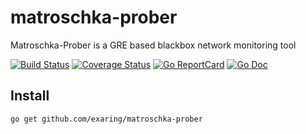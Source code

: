 # matroschka-prober

Matroschka-Prober is a GRE based blackbox network monitoring tool

[![Build Status](https://travis-ci.org/exaring/matroschka-prober.svg?branch=master)](https://travis-ci.org/exaring/matroschka-prober)
[![Coverage Status](https://coveralls.io/repos/exaring/matroschka-prober/badge.svg?branch=master&service=github)](https://coveralls.io/github/exaring/matroschka-prober?branch=master)
[![Go ReportCard](http://goreportcard.com/badge/exaring/matroschka-prober)](http://goreportcard.com/report/exaring/matroschka-prober)
[![Go Doc](https://godoc.org/github.com/exaring/matroschka-prober?status.svg)](https://godoc.org/github.com/exaring/matroschka-prober)

## Install

```go get github.com/exaring/matroschka-prober```